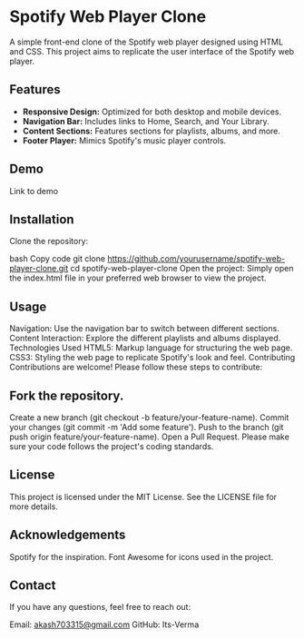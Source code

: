 <h1>Spotify Web Player Clone</h1>
<p></p>A simple front-end clone of the Spotify web player designed using HTML and CSS. This project aims to replicate the user interface of the Spotify web player.</p>

<h2>Features</h2>
<ul>
  <li><b>Responsive Design:</b> Optimized for both desktop and mobile devices.</li>
  <li><b>Navigation Bar:</b> Includes links to Home, Search, and Your Library.</li>
  <li><b>Content Sections:</b> Features sections for playlists, albums, and more.</li>
  <li><b>Footer Player:</b> Mimics Spotify's music player controls.
</li>
</ul>

<h2>Demo</h2>
<p>Link to demo</p>

<h2>Installation</h2>
Clone the repository:

bash
Copy code
git clone https://github.com/yourusername/spotify-web-player-clone.git
cd spotify-web-player-clone
Open the project:
Simply open the index.html file in your preferred web browser to view the project.

<h2>Usage</h2>
Navigation: Use the navigation bar to switch between different sections.
Content Interaction: Explore the different playlists and albums displayed.
Technologies Used
HTML5: Markup language for structuring the web page.
CSS3: Styling the web page to replicate Spotify's look and feel.
Contributing
Contributions are welcome! Please follow these steps to contribute:

<h2>Fork the repository.</h2>
Create a new branch (git checkout -b feature/your-feature-name).
Commit your changes (git commit -m 'Add some feature').
Push to the branch (git push origin feature/your-feature-name).
Open a Pull Request.
Please make sure your code follows the project's coding standards.

<h2>License</h2>
This project is licensed under the MIT License. See the LICENSE file for more details.

<h2>Acknowledgements</h2>
Spotify for the inspiration.
Font Awesome for icons used in the project.
<h2>Contact</h2>
If you have any questions, feel free to reach out:

Email: akash703315@gmail.com
GitHub: Its-Verma
